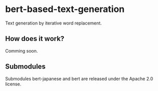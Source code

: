 # bert-based-text-generation
Text generation by iterative word replacement.

## How does it work?
Comming soon.

## Submodules
Submodules bert-japanese and bert are released under the Apache 2.0 license.
